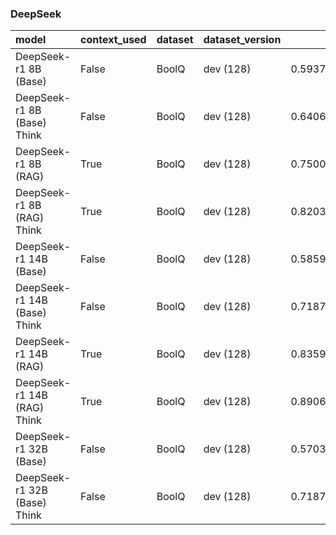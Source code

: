 ### DeepSeek

| model                        | context_used   | dataset   | dataset_version   |       f1 |       em |   total_energy_kWh |   inference_energy_kWh |   retrieval_energy_kWh |   total_emissions_kg |   inference_emissions_kg |   retrieval_emissions_kg |   avg_time_s | total_time   |
|:-----------------------------|:---------------|:----------|:------------------|---------:|---------:|-------------------:|-----------------------:|-----------------------:|---------------------:|-------------------------:|-------------------------:|-------------:|:-------------|
| DeepSeek-r1 8B (Base)        | False          | BoolQ     | dev (128)         | 0.593750 | 0.593750 |           0.000920 |               0.000920 |               0.000000 |             0.000270 |                 0.000270 |                 0.000000 |     2.666704 | 0:05:41      |
| DeepSeek-r1 8B (Base) Think  | False          | BoolQ     | dev (128)         | 0.640625 | 0.640625 |           0.005209 |               0.005209 |               0.000000 |             0.001530 |                 0.001530 |                 0.000000 |    14.637021 | 0:31:13      |
| DeepSeek-r1 8B (RAG)         | True           | BoolQ     | dev (128)         | 0.750000 | 0.750000 |           0.000193 |               0.000187 |               0.000007 |             0.000057 |                 0.000055 |                 0.000002 |     0.621410 | 0:01:19      |
| DeepSeek-r1 8B (RAG) Think   | True           | BoolQ     | dev (128)         | 0.820312 | 0.820312 |           0.001367 |               0.001360 |               0.000007 |             0.000400 |                 0.000398 |                 0.000002 |     3.918387 | 0:08:21      |
| DeepSeek-r1 14B (Base)       | False          | BoolQ     | dev (128)         | 0.585938 | 0.585938 |           0.000194 |               0.000194 |               0.000000 |             0.000057 |                 0.000057 |                 0.000000 |     0.615033 | 0:01:18      |
| DeepSeek-r1 14B (Base) Think | False          | BoolQ     | dev (128)         | 0.718750 | 0.718750 |           0.001986 |               0.001986 |               0.000000 |             0.000583 |                 0.000583 |                 0.000000 |     5.564031 | 0:11:52      |
| DeepSeek-r1 14B (RAG)        | True           | BoolQ     | dev (128)         | 0.835938 | 0.835938 |           0.000143 |               0.000137 |               0.000006 |             0.000042 |                 0.000040 |                 0.000002 |     0.485185 | 0:01:02      |
| DeepSeek-r1 14B (RAG) Think  | True           | BoolQ     | dev (128)         | 0.890625 | 0.890625 |           0.001398 |               0.001392 |               0.000007 |             0.000411 |                 0.000409 |                 0.000002 |     3.948232 | 0:08:25      |
| DeepSeek-r1 32B (Base)       | False          | BoolQ     | dev (128)         | 0.570312 | 0.570312 |           0.000116 |               0.000116 |               0.000000 |             0.000034 |                 0.000034 |                 0.000000 |     0.414039 | 0:00:52      |
| DeepSeek-r1 32B (Base) Think | False          | BoolQ     | dev (128)         | 0.718750 | 0.718750 |           0.003886 |               0.003886 |               0.000000 |             0.001141 |                 0.001141 |                 0.000000 |    10.540339 | 0:22:29      |

